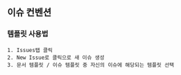 ## 이슈 컨벤션

### 템플릿 사용법

    1. Issues탭 클릭
    2. New Issue로 클릭으로 새 이슈 생성
    3. 문서 템플릿 / 이슈 템플릿 중 자신의 이슈에 해당되는 템플릿 선택
